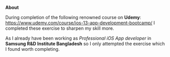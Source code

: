 **About**

During completion of the following renowned course on **Udemy**: https://www.udemy.com/course/ios-13-app-development-bootcamp/ I completed these exercise to sharpen my skill more.

As I already have been working as _Professional iOS App developer_ in **Samsung R&D Institute Bangladesh** so I only attempted the exercise which I found worth completing.
